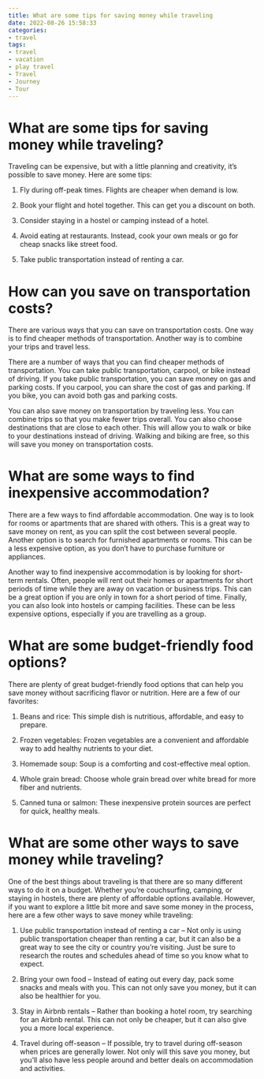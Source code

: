 ```yaml
---
title: What are some tips for saving money while traveling
date: 2022-08-26 15:58:33
categories:
- travel
tags:
- travel
- vacation
- play travel
- Travel
- Journey
- Tour
---
```



#  What are some tips for saving money while traveling?

Traveling can be expensive, but with a little planning and creativity, it’s possible to save money. Here are some tips:

1. Fly during off-peak times. Flights are cheaper when demand is low.

2. Book your flight and hotel together. This can get you a discount on both.

3. Consider staying in a hostel or camping instead of a hotel.

4. Avoid eating at restaurants. Instead, cook your own meals or go for cheap snacks like street food.

5. Take public transportation instead of renting a car.

#  How can you save on transportation costs?

There are various ways that you can save on transportation costs. One way is to find cheaper methods of transportation. Another way is to combine your trips and travel less.

There are a number of ways that you can find cheaper methods of transportation. You can take public transportation, carpool, or bike instead of driving. If you take public transportation, you can save money on gas and parking costs. If you carpool, you can share the cost of gas and parking. If you bike, you can avoid both gas and parking costs.

You can also save money on transportation by traveling less. You can combine trips so that you make fewer trips overall. You can also choose destinations that are close to each other. This will allow you to walk or bike to your destinations instead of driving. Walking and biking are free, so this will save you money on transportation costs.

#  What are some ways to find inexpensive accommodation?

There are a few ways to find affordable accommodation. One way is to look for rooms or apartments that are shared with others. This is a great way to save money on rent, as you can split the cost between several people. Another option is to search for furnished apartments or rooms. This can be a less expensive option, as you don’t have to purchase furniture or appliances.

Another way to find inexpensive accommodation is by looking for short-term rentals. Often, people will rent out their homes or apartments for short periods of time while they are away on vacation or business trips. This can be a great option if you are only in town for a short period of time. Finally, you can also look into hostels or camping facilities. These can be less expensive options, especially if you are travelling as a group.

#  What are some budget-friendly food options?

There are plenty of great budget-friendly food options that can help you save money without sacrificing flavor or nutrition. Here are a few of our favorites:

1. Beans and rice: This simple dish is nutritious, affordable, and easy to prepare.

2. Frozen vegetables: Frozen vegetables are a convenient and affordable way to add healthy nutrients to your diet.

3. Homemade soup: Soup is a comforting and cost-effective meal option.

4. Whole grain bread: Choose whole grain bread over white bread for more fiber and nutrients.

5. Canned tuna or salmon: These inexpensive protein sources are perfect for quick, healthy meals.

#  What are some other ways to save money while traveling?

One of the best things about traveling is that there are so many different ways to do it on a budget. Whether you’re couchsurfing, camping, or staying in hostels, there are plenty of affordable options available. However, if you want to explore a little bit more and save some money in the process, here are a few other ways to save money while traveling:

1. Use public transportation instead of renting a car – Not only is using public transportation cheaper than renting a car, but it can also be a great way to see the city or country you’re visiting. Just be sure to research the routes and schedules ahead of time so you know what to expect.

2. Bring your own food – Instead of eating out every day, pack some snacks and meals with you. This can not only save you money, but it can also be healthier for you.

3. Stay in Airbnb rentals – Rather than booking a hotel room, try searching for an Airbnb rental. This can not only be cheaper, but it can also give you a more local experience.

4. Travel during off-season – If possible, try to travel during off-season when prices are generally lower. Not only will this save you money, but you’ll also have less people around and better deals on accommodation and activities.